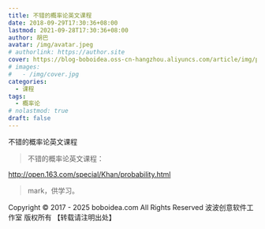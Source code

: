 ```yaml
---
title: 不错的概率论英文课程
date: 2018-09-29T17:30:36+08:00
lastmod: 2021-09-28T17:30:36+08:00
author: 胡巴
avatar: /img/avatar.jpeg
# authorlink: https://author.site
cover: https://blog-boboidea.oss-cn-hangzhou.aliyuncs.com/article/img/posts/不错的概率论英文课程.jpg
# images:
#   - /img/cover.jpg
categories:
  - 课程
tags:
  - 概率论
# nolastmod: true
draft: false
---
```


不错的概率论英文课程

<!--more-->

> 不错的概率论英文课程：

http://open.163.com/special/Khan/probability.html

> mark，供学习。

<!--declare-declare-->

Copyright &copy; 2017 - 2025 boboidea.com All Rights Reserved 波波创意软件工作室 版权所有 【转载请注明出处】

